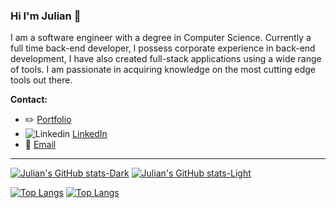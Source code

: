 ### Hi I'm Julian 👋

I am a software engineer with a degree in Computer Science. Currently a full time back-end developer, I possess corporate experience in back-end development, I have also created full-stack applications using a wide range of tools. I am passionate in acquiring knowledge on the most cutting edge tools out there.


**Contact:**
- :pencil2: [Portfolio](https://juliantjg.github.io/)
- ![Linkedin](https://i.stack.imgur.com/gVE0j.png) [LinkedIn](https://www.linkedin.com/in/juliantj/)
- :speech_balloon: [Email](mailto:juliantj88@gmail.com)

***

[![Julian's GitHub stats-Dark](https://github-readme-stats.vercel.app/api?username=juliantjg&show_icons=true&theme=dark#gh-dark-mode-only)](https://github.com/anuraghazra/github-readme-stats#gh-dark-mode-only)
[![Julian's GitHub stats-Light](https://github-readme-stats.vercel.app/api?username=juliantjg&show_icons=true&theme=default#gh-light-mode-only)](https://github.com/anuraghazra/github-readme-stats#gh-light-mode-only)

[![Top Langs](https://github-readme-stats.vercel.app/api/top-langs/?username=juliantjg&layout=compact&theme=dark#gh-dark-mode-only)](https://github.com/anuraghazra/github-readme-stats#gh-dark-mode-only)
[![Top Langs](https://github-readme-stats.vercel.app/api/top-langs/?username=juliantjg&layout=compact&theme=default#gh-light-mode-only)](https://github.com/anuraghazra/github-readme-stats#gh-light-mode-only)

<!--
**juliantjg/juliantjg** is a ✨ _special_ ✨ repository because its `README.md` (this file) appears on your GitHub profile.

Here are some ideas to get you started:

- 🔭 I’m currently working on ...
- 🌱 I’m currently learning ...
- 👯 I’m looking to collaborate on ...
- 🤔 I’m looking for help with ...
- 💬 Ask me about ...
- 📫 How to reach me: ...
- 😄 Pronouns: ...
- ⚡ Fun fact: ...
-->
